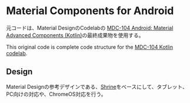 # Material Components for Android 

元コードは、Material DesignのCodelabの
[MDC-104 Android: Material Advanced Components (Kotlin)](https://codelabs.developers.google.com/codelabs/mdc-104-kotlin/#0)の最終成果物を使用する。

This original code is complete code structure for the [MDC-104 Kotlin codelab](https://codelabs.developers.google.com/codelabs/mdc-104-kotlin/#0).

## Design

Material Designの参考デザインである、[Shrine](https://material.io/design/material-studies/shrine.html)をベースにして、タブレット、PC向けの対応や、ChromeOS対応を行う。
